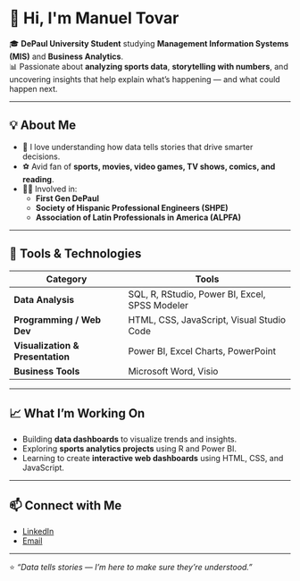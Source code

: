 # 👋 Hi, I'm Manuel Tovar  

🎓 **DePaul University Student** studying **Management Information Systems (MIS)** and **Business Analytics**.  
📊 Passionate about **analyzing sports data**, **storytelling with numbers**, and uncovering insights that help explain what’s happening — and what could happen next.  

---

## 💡 About Me
- 🧠 I love understanding how data tells stories that drive smarter decisions.  
- ⚽ Avid fan of **sports, movies, video games, TV shows, comics, and reading**.  
- 👨‍🎓 Involved in:
  - **First Gen DePaul**  
  - **Society of Hispanic Professional Engineers (SHPE)**  
  - **Association of Latin Professionals in America (ALPFA)**  

---

## 🧰 Tools & Technologies

| Category | Tools |
|-----------|-------|
| **Data Analysis** | SQL, R, RStudio, Power BI, Excel, SPSS Modeler |
| **Programming / Web Dev** | HTML, CSS, JavaScript, Visual Studio Code |
| **Visualization & Presentation** | Power BI, Excel Charts, PowerPoint |
| **Business Tools** | Microsoft Word, Visio |

---

## 📈 What I’m Working On
- Building **data dashboards** to visualize trends and insights.  
- Exploring **sports analytics projects** using R and Power BI.  
- Learning to create **interactive web dashboards** using HTML, CSS, and JavaScript.  

---

## 📫 Connect with Me
- [LinkedIn]([#](https://www.linkedin.com/in/manuel-tovar-17084b2aa/))
- [Email](mantovbusiness@gmail.com)

---

⭐ *“Data tells stories — I’m here to make sure they’re understood.”*  
